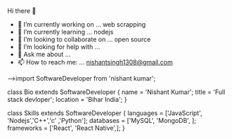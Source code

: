 Hi there 👋

- 🔭 I’m currently working on ... web scrapping
- 🌱 I’m currently learning ... nodejs
- 👯 I’m looking to collaborate on ... open source
- 🤔 I’m looking for help with ...
- 💬 Ask me about ...
- 📫 How to reach me: ... nishantsingh1308@gmail.com


-->import SoftwareDeveloper from 'nishant kumar';

class Bio extends SoftwareDeveloper {
  name     = 'Nishant Kumar';
  title    = 'Full stack devloper';
  location = 'Bihar India';
}

class Skills extends SoftwareDeveloper {
  languages  = ['JavaScript', 'Nodejs','C++','c' ,'Python'];
  databases  = ['MySQL', 'MongoDB', ];
  frameworks = ['React', 'React Native',];
}
